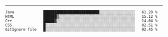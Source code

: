 ---

<!--START_SECTION:waka-->
```text
Java             █████████████████████████░░░░░░░░░░░░░░░░   61.29 % 
HTML             ██████▒░░░░░░░░░░░░░░░░░░░░░░░░░░░░░░░░░░   15.12 % 
C++              █████▓░░░░░░░░░░░░░░░░░░░░░░░░░░░░░░░░░░░   14.04 % 
CSS              █░░░░░░░░░░░░░░░░░░░░░░░░░░░░░░░░░░░░░░░░   02.51 % 
GitIgnore file   █░░░░░░░░░░░░░░░░░░░░░░░░░░░░░░░░░░░░░░░░   02.45 % 
```
<!--END_SECTION:waka-->


[linkedin]: https://www.linkedin.com/in/mohamed-elh/


